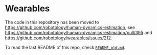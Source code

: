 # Wearables

The code in this repository has been moved to https://github.com/robotology/human-dynamics-estimation, see https://github.com/robotology/human-dynamics-estimation/pull/395 and https://github.com/robotology/wearables/issues/212.

To read the last README of this repo, check [`README_old.md`](README_old.md).
